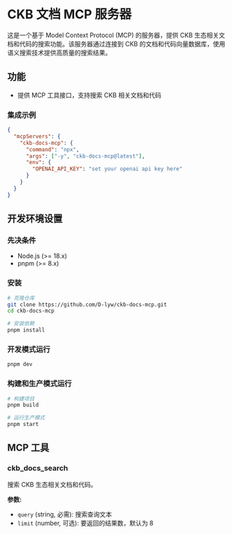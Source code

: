 # CKB 文档 MCP 服务器

这是一个基于 Model Context Protocol (MCP) 的服务器，提供 CKB 生态相关文档和代码的搜索功能。该服务器通过连接到 CKB 的文档和代码向量数据库，使用语义搜索技术提供高质量的搜索结果。

## 功能

- 提供 MCP 工具接口，支持搜索 CKB 相关文档和代码

### 集成示例

```json
{
  "mcpServers": {
    "ckb-docs-mcp": {
      "command": "npx",
      "args": ["-y", "ckb-docs-mcp@latest"],
      "env": {
        "OPENAI_API_KEY": "set your openai api key here"
      }
    }
  }
}
```

## 开发环境设置

### 先决条件

- Node.js (>= 18.x)
- pnpm (>= 8.x)

### 安装

```bash
# 克隆仓库
git clone https://github.com/D-lyw/ckb-docs-mcp.git
cd ckb-docs-mcp

# 安装依赖
pnpm install
```

### 开发模式运行

```bash
pnpm dev
```

### 构建和生产模式运行

```bash
# 构建项目
pnpm build

# 运行生产模式
pnpm start
```

## MCP 工具

### ckb_docs_search

搜索 CKB 生态相关文档和代码。

**参数:**

- `query` (string, 必需): 搜索查询文本
- `limit` (number, 可选): 要返回的结果数，默认为 8
